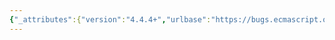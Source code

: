 ```yaml
---
{"_attributes":{"version":"4.4.4+","urlbase":"https://bugs.ecmascript.org/","maintainer":"dherman@mozilla.com"},"bug":{"bug_id":2737,"creation_ts":"2014-04-25 03:22:00 -0700","short_desc":"12.2.4.2.4 ComprehensionComponentEvaluation, 13.6.4.6 ForIn/OfExpressionEvaluation: Align behaviour for iteration over undefined/null?","delta_ts":"2014-06-27 13:20:04 -0700","product":"Draft for 6th Edition","component":"technical issue","version":"Rev 23: April 5, 2014 Draft","rep_platform":"All","op_sys":"All","bug_status":"RESOLVED","resolution":"WONTFIX","priority":"Normal","bug_severity":"normal","everconfirmed":true,"reporter":{"uid":"andrebargull","name":"André Bargull"},"assigned_to":{"uid":"allen","name":"Allen Wirfs-Brock"},"cc":"brendan","long_desc":[{"commentid":7920,"comment_count":0,"who":{"uid":"andrebargull","name":"André Bargull"},"bug_when":"2014-04-25 03:22:33 -0700","thetext":"12.2.4.2.4 Runtime Semantics: ComprehensionComponentEvaluation\n13.6.4.6 Runtime Semantics: ForIn/OfExpressionEvaluation Abstract Operation\n\nfor-of statement iteration follows the legacy for-in statement behaviour w.r.t to undefined/null, that means undefined/null values are silently ignored. Comprehension iteration throws a type error for undefined/null.\n\nIt may make sense to give the same behaviour for any for-of iteration, may it be in a for-of statement or in a for-of comprehension. To provide the same behaviour in for-of statement as in for-in statement seems less important."},{"commentid":8568,"comment_count":1,"who":{"uid":"allen","name":"Allen Wirfs-Brock"},"bug_when":"2014-05-19 18:37:28 -0700","thetext":"fixed in rev25 editor's draft\n\nmade comprehensions do 0 iterations if value of for-of expression is undefined or null to be consistent with for-in/of statements."},{"commentid":9037,"comment_count":2,"who":{"uid":"allen","name":"Allen Wirfs-Brock"},"bug_when":"2014-06-16 17:10:36 -0700","thetext":"fixed in rev25 editor's draft"},{"commentid":9106,"comment_count":3,"who":{"uid":"brendan","name":"Brendan Eich"},"bug_when":"2014-06-27 09:26:22 -0700","thetext":"Didn't you reverse this? Reopen, or new bug with bug # citation here?\n\n/be"},{"commentid":9107,"comment_count":4,"who":{"uid":"allen","name":"Allen Wirfs-Brock"},"bug_when":"2014-06-27 13:20:04 -0700","thetext":"(In reply to comment #3)\n> Didn't you reverse this? Reopen, or new bug with bug # citation here?\n\nyes, made the edit yesterday.\n\n\nThis changed was backed out in rev26 along with removing the similar behavior for for-of based upon TC39 review of the issue.  \n\nChanging to resolved-wontfix"}]}}
---
```

